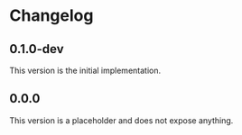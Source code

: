 # Changelog

## 0.1.0-dev

This version is the initial implementation.

## 0.0.0

This version is a placeholder and does not expose anything.
